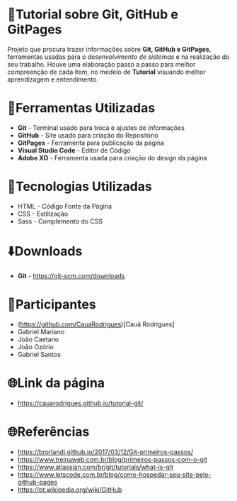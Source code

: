 # :page_facing_up:Tutorial sobre Git, GitHub e GitPages

Projeto que procura trazer informações sobre **Git, GitHub e GitPages**, ferramentas usadas para o *desenvolvimento de sistemas* e na realização do seu trabalho. Houve uma elaboração passo a passo para melhor compreenção de cada item, no medelo de **Tutorial** visuando melhor aprendizagem e entendimento.


# :wrench:Ferramentas Utilizadas
* **Git** - Terminal usado para troca e ajustes de informações
* **GitHub** - Site usado para criação do Repositório
* **GitPages** - Ferramenta para publicação da página
* **Visual Studio Code** - Editor de Código
* **Adobe XD** - Ferramenta usada para criação do design da página

# :memo:Tecnologias Utilizadas
* HTML - Código Fonte da Página
* CSS - Estilização
* Sass - Complemento do CSS

# :arrow_down:Downloads

* **Git** - https://git-scm.com/downloads

# :busts_in_silhouette:Participantes
* (https://github.com/CauaRodrigues)[Cauã Rodrigues]
* Gabriel Mariano
* João Caetano
* João Ozório
* Gabriel Santos

# :globe_with_meridians:Link da página

* https://cauarodrigues.github.io/tutorial-git/

# :globe_with_meridians:Referências
* https://brorlandi.github.io/2017/03/12/Git-primeiros-passos/
* https://www.treinaweb.com.br/blog/primeiros-passos-com-o-git
* https://www.atlassian.com/br/git/tutorials/what-is-git
* https://www.letscode.com.br/blog/como-hospedar-seu-site-pelo-github-pages
* https://pt.wikipedia.org/wiki/GitHub
